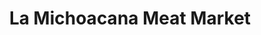---
title: "La Michoacana Meat Market"
url: /san-antonio/la-michoacana-meat-market/
shop: Supermarkt
---